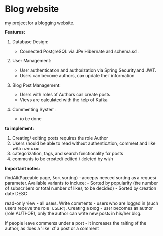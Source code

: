 # Blog website
my project for a blogging website.

**Features:**

1. Database Design:
    - Connected PostgreSQL via JPA Hibernate and schema.sql.

2. User Management:
    - User authentication and authorization via Spring Security and JWT.
    - Users can become authors, can update their information

3. Blog Post Management:
    - Users with roles of Authors can create posts
    - Views are calculated with the help of Kafka

4. Commenting System:
    - to be done

**to implement:**
1. Creating/ editing posts requires the role Author
2. Users should be able to read without authentication, comment and like with role user
3. categorization, tags, and search functionality for posts
4. comments to be created/ edited / deleted by wish

**Important notes:**

findAll(Pageable page, Sort sorting) - accepts needed sorting as a request parameter. Available variants to include: 
    - Sorted by popularity (the number of subscribers or total number of likes, to be decided)
    - Sorted by creation date DESC

read-only view - all users. Write comments - users who are logged in (such users receive the role 'USER').
Creating a blog - user becomes an author (role AUTHOR), only the author can write new posts in his/her blog.

If people leave comments under a post - it increases the raiting of the author, as does a 'like' of a post or a comment
